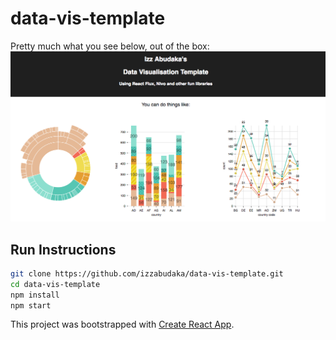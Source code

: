 # data-vis-template
Pretty much what you see below, out of the box:
![alt text](https://github.com/izzabudaka/data-vis-template/blob/master/public/template.png)

## Run Instructions
```sh
git clone https://github.com/izzabudaka/data-vis-template.git
cd data-vis-template
npm install
npm start
```

This project was bootstrapped with [Create React App](https://github.com/facebookincubator/create-react-app).

